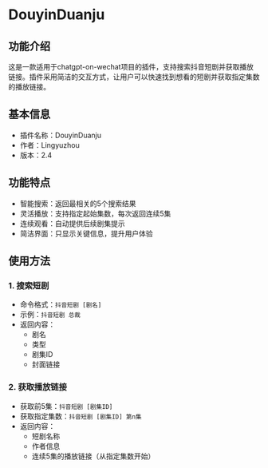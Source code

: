 # DouyinDuanju

## 功能介绍
这是一款适用于chatgpt-on-wechat项目的插件，支持搜索抖音短剧并获取播放链接。插件采用简洁的交互方式，让用户可以快速找到想看的短剧并获取指定集数的播放链接。

## 基本信息
- 插件名称：DouyinDuanju
- 作者：Lingyuzhou
- 版本：2.4

## 功能特点
- 智能搜索：返回最相关的5个搜索结果
- 灵活播放：支持指定起始集数，每次返回连续5集
- 连续观看：自动提供后续剧集提示
- 简洁界面：只显示关键信息，提升用户体验

## 使用方法

### 1. 搜索短剧
- 命令格式：`抖音短剧 [剧名]`
- 示例：`抖音短剧 总裁`
- 返回内容：
  - 剧名
  - 类型
  - 剧集ID
  - 封面链接

### 2. 获取播放链接
- 获取前5集：`抖音短剧 [剧集ID]`
- 获取指定集数：`抖音短剧 [剧集ID] 第n集`
- 返回内容：
  - 短剧名称
  - 作者信息
  - 连续5集的播放链接（从指定集数开始）
